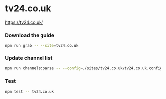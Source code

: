 # tv24.co.uk

https://tv24.co.uk/

### Download the guide

```sh
npm run grab -- --site=tv24.co.uk
```

### Update channel list

```sh
npm run channels:parse -- --config=./sites/tv24.co.uk/tv24.co.uk.config.js --output=./sites/tv24.co.uk/tv24.co.uk.channels.xml
```

### Test

```sh
npm test -- tv24.co.uk
```
